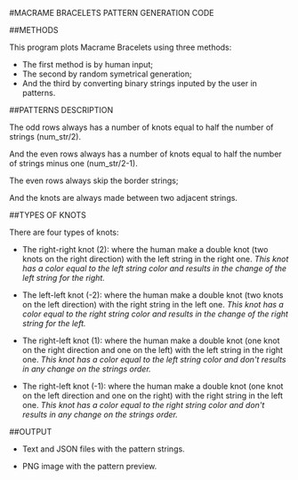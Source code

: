 #MACRAME BRACELETS PATTERN GENERATION CODE

##METHODS

This program plots Macrame Bracelets using three methods:

- The first method is by human input;
- The second by random symetrical generation;
- And the third by converting binary strings inputed by the user in patterns.

##PATTERNS DESCRIPTION

The odd rows always has a number of knots equal to half the number of strings (num_str/2).

And the even rows always has a number of knots equal to half the number of strings minus one (num_str/2-1).

The even rows always skip the border strings;

And the knots are always made between two adjacent strings.

##TYPES OF KNOTS

There are four types of knots:

- The right-right knot (2): where the human make a double knot (two knots on the right direction) with the left string in the right one.
*This knot has a color equal to the left string color and results in the change of the left string for the right.*

- The left-left knot (-2): where the human make a double knot (two knots on the left direction) with the right string in the left one. 
*This knot has a color equal to the right string color and results in the change of the right string for the left.*

- The right-left knot (1): where the human make a double knot (one knot on the right direction and one on the left) with the left string in the right one. 
*This knot has a color equal to the left string color and don't results in any change on the strings order.*

- The right-left knot (-1): where the human make a double knot (one knot on the left direction and one on the right) with the right string in the left one. 
*This knot has a color equal to the right string color and don't results in any change on the strings order.*


##OUTPUT
 
  - Text and JSON files with the pattern strings. 
  
  - PNG image with the pattern preview.


